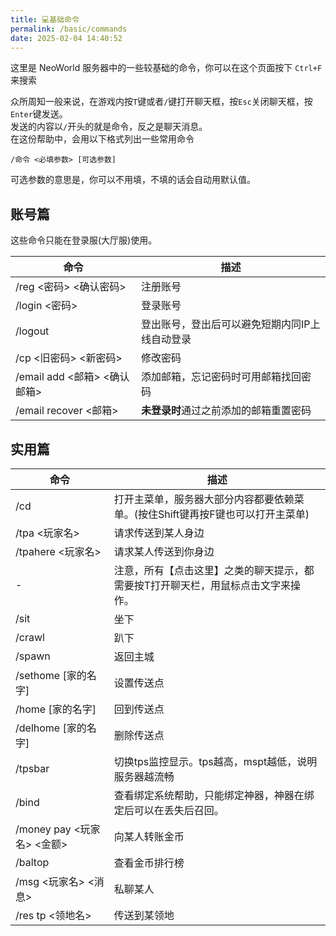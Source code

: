 ```yaml
---
title: 💻基础命令
permalink: /basic/commands
date: 2025-02-04 14:40:52
---
```


这里是 NeoWorld 服务器中的一些较基础的命令，你可以在这个页面按下 `Ctrl+F` 来搜索

众所周知一般来说，在游戏内按`T`键或者`/`键打开聊天框，按`Esc`关闭聊天框，按`Enter`键发送。  
发送的内容以`/`开头的就是命令，反之是聊天消息。  
在这份帮助中，会用以下格式列出一些常用命令  
```
/命令 <必填参数> [可选参数]
```
可选参数的意思是，你可以不用填，不填的话会自动用默认值。  

## 账号篇

这些命令只能在登录服(大厅服)使用。

| 命令 | 描述 |
| --- | --- |
| /reg <密码> <确认密码> | 注册账号 |
| /login <密码> | 登录账号 |
| /logout | 登出账号，登出后可以避免短期内同IP上线自动登录 |
| /cp <旧密码> <新密码> | 修改密码 |
| /email add <邮箱> <确认邮箱> | 添加邮箱，忘记密码时可用邮箱找回密码 |
| /email recover <邮箱> | **未登录时**通过之前添加的邮箱重置密码 |

## 实用篇

| 命令 | 描述 |
| --- | --- |
| /cd | 打开主菜单，服务器大部分内容都要依赖菜单。(按住Shift键再按F键也可以打开主菜单) |
| /tpa <玩家名> | 请求传送到某人身边 |
| /tpahere <玩家名> | 请求某人传送到你身边 |
| - | 注意，所有【点击这里】之类的聊天提示，都需要按T打开聊天栏，用鼠标点击文字来操作。 |
| /sit | 坐下 |
| /crawl | 趴下 |
| /spawn | 返回主城 |
| /sethome [家的名字] | 设置传送点 |
| /home [家的名字] | 回到传送点 |
| /delhome [家的名字] | 删除传送点 |
| /tpsbar | 切换tps监控显示。tps越高，mspt越低，说明服务器越流畅 |
| /bind | 查看绑定系统帮助，只能绑定神器，神器在绑定后可以在丢失后召回。 |
| /money pay <玩家名> <金额> | 向某人转账金币 |
| /baltop | 查看金币排行榜 |
| /msg <玩家名> <消息> | 私聊某人 |
| /res tp <领地名> | 传送到某领地 |
